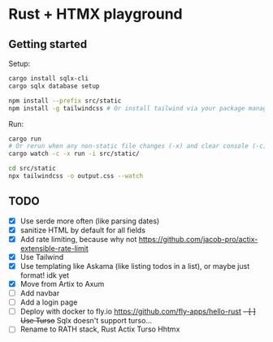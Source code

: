 # Rust + HTMX playground

## Getting started
Setup:
```sh
cargo install sqlx-cli
cargo sqlx database setup

npm install --prefix src/static
npm install -g tailwindcss # Or install tailwind via your package manager
```

Run:
```sh
cargo run
# Or rerun when any non-static file changes (-x) and clear console (-c)
cargo watch -c -x run -i src/static/

cd src/static
npx tailwindcss -o output.css --watch
```

## TODO
- [x] Use serde more often (like parsing dates)
- [x] sanitize HTML by default for all fields
- [x] Add rate limiting, because why not https://github.com/jacob-pro/actix-extensible-rate-limit
- [x] Use Tailwind
- [x] Use templating like Askama (like listing todos in a list), or maybe just format! idk yet
- [x] Move from Artix to Axum
- [ ] Add navbar
- [ ] Add a login page
- [ ] Deploy with docker to fly.io https://github.com/fly-apps/hello-rust
~~- [ ] Use Turso~~ Sqlx doesn't support turso...
- [ ] Rename to RATH stack, Rust Actix Turso Hhtmx
